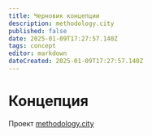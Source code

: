 ```yaml
---
title: Черновик концепции
description: methodology.city
published: false
date: 2025-01-09T17:27:57.140Z
tags: concept
editor: markdown
dateCreated: 2025-01-09T17:27:57.140Z
---
```


# Концепция

Проект [methodology.city](https://methodology.city) 
